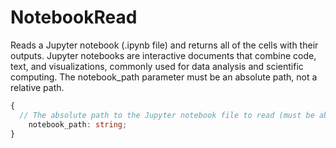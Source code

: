 # NotebookRead
Reads a Jupyter notebook (.ipynb file) and returns all of the cells with their outputs. Jupyter notebooks are interactive documents that combine code, text, and visualizations, commonly used for data analysis and scientific computing. The notebook_path parameter must be an absolute path, not a relative path.

```typescript
{
  // The absolute path to the Jupyter notebook file to read (must be absolute, not relative)
	notebook_path: string;
}
```
